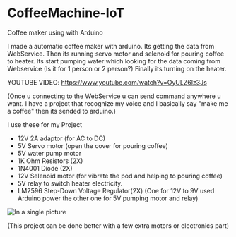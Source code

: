 # CoffeeMachine-IoT
Coffee maker using with Arduino

I made a automatic coffee maker with arduino. Its getting the data from WebService.
Then its running servo motor and selenoid for pouring coffee to heater.
Its start pumping water which looking for the data coming from Webservice (Is it for 1 person or 2 person?)
Finally its turning on the heater.


YOUTUBE VIDEO:
https://www.youtube.com/watch?v=OyULZ6lz3Js

(Once u connecting to the WebService u can send command anywhere u want. I have a project that recognize my voice and I basically say "make me a coffee" then its sended to arduino.)

I use these for my Project
- 12V 2A adaptor (for AC to DC)
- 5V Servo motor (open the cover for pouring coffee)
- 5V water pump motor
- 1K Ohm Resistors (2X)
- 1N4001 Diode (2X)
- 12V Selenoid motor (for vibrate the pod and helping to pouring coffee)
- 5V relay to switch heater electricity.
- LM2596 Step-Down Voltage Regulator(2X)  (One for 12V to 9V used Arduino power the other one for 5V pumping motor and relay)

![In a single picture](https://raw.githubusercontent.com/alprncnky/CoffeeMachine-IoT/master/CoffeeMachinepAİNTED.png)

(This project can be done better with a few extra motors or electronics part)
